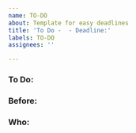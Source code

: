 ```yaml
---
name: TO-DO
about: Template for easy deadlines
title: 'To Do -  - Deadline:'
labels: TO-DO
assignees: ''

---
```


### To Do:


### Before:


### Who:

